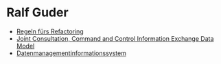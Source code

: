 # Ralf Guder
- [Regeln fürs Refactoring](FiveLinesOfCode.md)
- [Joint Consultation, Command and Control Information Exchange Data Model](https://ralfguder.github.io/JC3IEDM)
- [Datenmanagementinformationssystem](https://ralfguder.github.io/DaMIS/)
